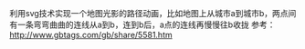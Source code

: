 利用svg技术实现一个地图光影的路径动画，比如地图上从城市a到城市b，两点间有一条弯弯曲曲的连线从a到b，连到b后，a点的连线再慢慢往b收拢
参考：http://www.gbtags.com/gb/share/5581.htm